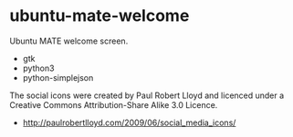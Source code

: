 # ubuntu-mate-welcome

Ubuntu MATE welcome screen. 

  * gtk
  * python3
  * python-simplejson

The social icons were created by Paul Robert Lloyd and licenced
under a Creative Commons Attribution-Share Alike 3.0 Licence.

  * http://paulrobertlloyd.com/2009/06/social_media_icons/
